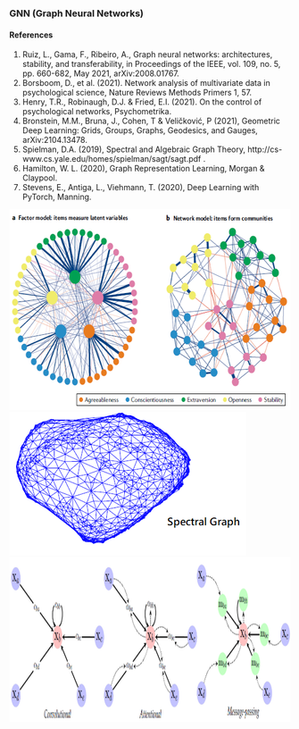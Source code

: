 ### GNN (Graph Neural Networks)

#### References
<ol>
<li>
Ruiz, L., Gama, F.,  Ribeiro, A., Graph neural networks: architectures, stability, and transferability, in Proceedings of the IEEE, vol. 109, no. 5, pp. 660-682, May 2021, arXiv:2008.01767.
</li>
<li>
Borsboom, D., et al. (2021). Network analysis of multivariate data in psychological science, Nature Reviews Methods Primers 1, 57.
</li>
<li>
Henry, T.R., Robinaugh, D.J. & Fried, E.I. (2021). On the control of psychological networks, Psychometrika.
</li>  
<li>
  Bronstein, M.M., Bruna, J., Cohen, T & Veličković, P (2021), Geometric Deep Learning: Grids, Groups, Graphs, Geodesics, and Gauges, arXiv:2104.13478.
</li>  
<li>
  Spielman, D.A. (2019), Spectral and Algebraic Graph Theory, http://cs-www.cs.yale.edu/homes/spielman/sagt/sagt.pdf .
</li>  
<li>
  Hamilton, W. L. (2020), Graph Representation Learning, Morgan & Claypool.
</li>  
<li>
  Stevens, E., Antiga, L., Viehmann, T. (2020), Deep Learning with PyTorch,  Manning.
</li> 
</ol>

<img src="PscStruc.png" alt="PscStruc.png" style="height: 360px; width:615px;"/>

<img src="SpectralGraph1.png" alt="SpectralGraph.png" style="height: 257px; width:424px;"/>

<img src="GNNdataflow.png" alt="GNNdataflow.png" style="height: 295px; width:1231px;"/>
